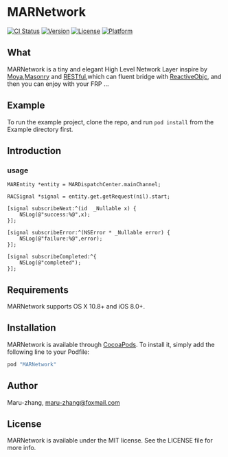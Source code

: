 # MARNetwork

[![CI Status](http://img.shields.io/travis/Maru-zhang/MARNetwork.svg?style=flat)](https://travis-ci.org/Maru-zhang/MARNetwork)
[![Version](https://img.shields.io/cocoapods/v/MARNetwork.svg?style=flat)](http://cocoapods.org/pods/MARNetwork)
[![License](https://img.shields.io/cocoapods/l/MARNetwork.svg?style=flat)](http://cocoapods.org/pods/MARNetwork)
[![Platform](https://img.shields.io/cocoapods/p/MARNetwork.svg?style=flat)](http://cocoapods.org/pods/MARNetwork)


## What

MARNetwork is a tiny and elegant High Level Network Layer inspire by [Moya](https://github.com/Moya/Moya),[Masonry](https://github.com/SnapKit/Masonry) and [RESTful](http://www.restapitutorial.com/),which can fluent bridge with [ReactiveObjc](https://github.com/ReactiveCocoa/ReactiveObjC), and then you can enjoy with your FRP ...

## Example

To run the example project, clone the repo, and run `pod install` from the Example directory first.

## Introduction

### usage

```
MAREntity *entity = MARDispatchCenter.mainChannel;

RACSignal *signal = entity.get.getRequest(nil).start;

[signal subscribeNext:^(id  _Nullable x) {
    NSLog(@"success:%@",x);
}];

[signal subscribeError:^(NSError * _Nullable error) {
    NSLog(@"failure:%@",error);
}];

[signal subscribeCompleted:^{
    NSLog(@"completed");
}];
```

## Requirements

MARNetwork supports OS X 10.8+ and iOS 8.0+.

## Installation

MARNetwork is available through [CocoaPods](http://cocoapods.org). To install
it, simply add the following line to your Podfile:

```ruby
pod "MARNetwork"
```

## Author

Maru-zhang, maru-zhang@foxmail.com

## License

MARNetwork is available under the MIT license. See the LICENSE file for more info.


